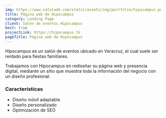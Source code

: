```yaml
---
img: https://www.xatalweb.com/static/assets/img/portfolio/hipocampus.png
title: Página web de Hipocampus
category: Landing Page
client: Salón de eventos Hipocampus
best: true
projectLink: https://hipocampus.tk
pageTitle: Página web de Hipocampus
---
```


Hipocampus es un salón de eventos ubicado en Veracruz, el cual suele ser rentado para fiestas familiares.

Trabajamos con Hipocampus en rediseñar su página web y presencia digital, mediante un sitio que muestra toda la información del negocio con un diseño profesional.

### Características

* Diseño móvil adaptable
* Diseño personalizado 
* Optimización de SEO